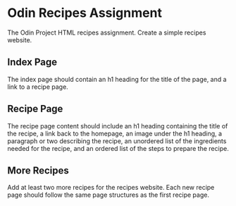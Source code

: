 # Odin Recipes Assignment

The Odin Project HTML recipes assignment. Create a simple recipes website.

## Index Page

The index page should contain an h1 heading for the title of the page, and a link to a recipe page.

## Recipe Page

The recipe page content should include an h1 heading containing the title of the recipe, a link back to the homepage, an image under the h1 heading, a paragraph or two describing the recipe, an unordered list of the ingredients needed for the recipe, and an ordered list of the steps to prepare the recipe.

## More Recipes

Add at least two more recipes for the recipes website. Each new recipe page should follow the same page structures as the first recipe page.
